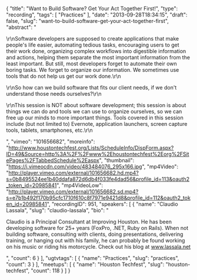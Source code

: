 {
  "title": "Want to Build Software? Get Your Act Together First!",
  "type": "recording",
  "tags": [
    "Practices"
  ],
  "date": "2013-09-28T18:34:15",
  "draft": false,
  "slug": "want-to-build-software-get-your-act-together-first",
  "abstract": "<p>\r\nSoftware developers are supposed to create applications that make people's life easier, automating tedious tasks, encouraging users to get their work done, organizing complex workflows into digestible information and actions, helping them separate the most important information from the least important. But still, most developers forget to automate their own boring tasks. We forget to organize our information. We sometimes use tools that do not help us get our work done.\r\n</p><p>\r\nSo how can we build software that fits our client needs, if we don't understand those needs ourselves?\r\n</p><p>\r\nThis session is NOT about software development; this session is about things we can do and tools we can use to organize ourselves, so we can free up our minds to more important things. Tools covered in this session include (but not limited to) Evernote, application launchers, screen capture tools, tablets, smartphones, etc.\r\n</p>",
  "vimeo": "101656682",
  "moreinfo": "http://www.houstontechfest.org/Lists/ScheduleInfo/DispForm.aspx?ID=49&Source=http%3A%2F%2Fwww%2Ehoustontechfest%2Eorg%2FSitePages%2FTabbedSchedule%2Easpx",
  "thumbnail": "https://i.vimeocdn.com/video/483484076_295x166.jpg",
  "mp4Video": "http://player.vimeo.com/external/101656682.hd.mp4?s=0b8495524ee1b40ddafa872d6db4f033fe4dad56&profile_id=113&oauth2_token_id=20985841",
  "mp4VideoLow": "http://player.vimeo.com/external/101656682.sd.mp4?s=e7b1b492f170b95cfc1710f610c8f7971e9421d8&profile_id=112&oauth2_token_id=20985841",
  "recordingID": 951,
  "speakers": [
    {
      "name": "Claudio Lassala",
      "slug": "claudio-lassala",
      "bio": "<p>Claudio is a Principal Consultant at Improving Houston. He has been developing software for 25+ years (FoxPro, .NET, Ruby on Rails). When not building software, consulting with clients, doing presentations, delivering training, or hanging out with his family, he can probably be found working on his music or riding his motorcycle. Check out his blog at www.lassala.net</p>",
      "count": 6
    }
  ],
  "ugtvtags": [
    {
      "name": "Practices",
      "slug": "practices",
      "count": 3
    }
  ],
  "meetups": [
    {
      "name": "Houston Techfest",
      "slug": "houston-techfest",
      "count": 118
    }
  ]
}